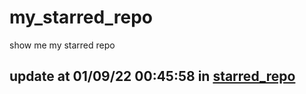 # my_starred_repo
show me my starred repo

update at 01/09/22 00:45:58 in [starred_repo](./index.html)
---

